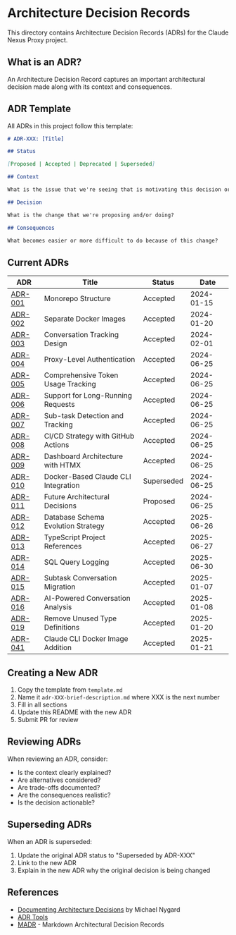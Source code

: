 # Architecture Decision Records

This directory contains Architecture Decision Records (ADRs) for the Claude Nexus Proxy project.

## What is an ADR?

An Architecture Decision Record captures an important architectural decision made along with its context and consequences.

## ADR Template

All ADRs in this project follow this template:

```markdown
# ADR-XXX: [Title]

## Status

[Proposed | Accepted | Deprecated | Superseded]

## Context

What is the issue that we're seeing that is motivating this decision or change?

## Decision

What is the change that we're proposing and/or doing?

## Consequences

What becomes easier or more difficult to do because of this change?
```

## Current ADRs

| ADR                                                      | Title                               | Status     | Date       |
| -------------------------------------------------------- | ----------------------------------- | ---------- | ---------- |
| [ADR-001](./adr-001-monorepo-structure.md)               | Monorepo Structure                  | Accepted   | 2024-01-15 |
| [ADR-002](./adr-002-separate-docker-images.md)           | Separate Docker Images              | Accepted   | 2024-01-20 |
| [ADR-003](./adr-003-conversation-tracking.md)            | Conversation Tracking Design        | Accepted   | 2024-02-01 |
| [ADR-004](./adr-004-proxy-authentication.md)             | Proxy-Level Authentication          | Accepted   | 2024-06-25 |
| [ADR-005](./adr-005-token-usage-tracking.md)             | Comprehensive Token Usage Tracking  | Accepted   | 2024-06-25 |
| [ADR-006](./adr-006-long-running-requests.md)            | Support for Long-Running Requests   | Accepted   | 2024-06-25 |
| [ADR-007](./adr-007-subtask-tracking.md)                 | Sub-task Detection and Tracking     | Accepted   | 2024-06-25 |
| [ADR-008](./adr-008-cicd-strategy.md)                    | CI/CD Strategy with GitHub Actions  | Accepted   | 2024-06-25 |
| [ADR-009](./adr-009-dashboard-architecture.md)           | Dashboard Architecture with HTMX    | Accepted   | 2024-06-25 |
| [ADR-010](./adr-010-docker-cli-integration.md)           | Docker-Based Claude CLI Integration | Superseded | 2024-06-25 |
| [ADR-011](./adr-011-future-decisions.md)                 | Future Architectural Decisions      | Proposed   | 2024-06-25 |
| [ADR-012](./adr-012-database-schema-evolution.md)        | Database Schema Evolution Strategy  | Accepted   | 2025-06-26 |
| [ADR-013](./adr-013-typescript-project-references.md)    | TypeScript Project References       | Accepted   | 2025-06-27 |
| [ADR-014](./adr-014-sql-query-logging.md)                | SQL Query Logging                   | Accepted   | 2025-06-30 |
| [ADR-015](./adr-015-subtask-conversation-migration.md)   | Subtask Conversation Migration      | Accepted   | 2025-01-07 |
| [ADR-016](./adr-016-ai-powered-conversation-analysis.md) | AI-Powered Conversation Analysis    | Accepted   | 2025-01-08 |
| [ADR-019](./adr-019-remove-unused-type-definitions.md)   | Remove Unused Type Definitions      | Accepted   | 2025-01-20 |
| [ADR-041](./adr-041-claude-cli-docker-image.md)          | Claude CLI Docker Image Addition    | Accepted   | 2025-01-21 |

## Creating a New ADR

1. Copy the template from `template.md`
2. Name it `adr-XXX-brief-description.md` where XXX is the next number
3. Fill in all sections
4. Update this README with the new ADR
5. Submit PR for review

## Reviewing ADRs

When reviewing an ADR, consider:

- Is the context clearly explained?
- Are alternatives considered?
- Are trade-offs documented?
- Are the consequences realistic?
- Is the decision actionable?

## Superseding ADRs

When an ADR is superseded:

1. Update the original ADR status to "Superseded by ADR-XXX"
2. Link to the new ADR
3. Explain in the new ADR why the original decision is being changed

## References

- [Documenting Architecture Decisions](https://cognitect.com/blog/2011/11/15/documenting-architecture-decisions) by Michael Nygard
- [ADR Tools](https://github.com/npryce/adr-tools)
- [MADR](https://adr.github.io/madr/) - Markdown Architectural Decision Records
